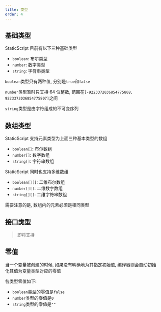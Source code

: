 ```yaml
---
title: 类型
order: 4
---
```


## 基础类型

StaticScript 目前有以下三种基础类型

- `boolean`: 布尔类型
- `number`: 数字类型
- `string`: 字符串类型

`boolean`类型只有两种值, 分别是`true`和`false`

`number`类型暂时只支持 64 位整数, 范围在`[-9223372036854775808, 9223372036854775807]`之间

`string`类型是由字符组成的不可变序列

## 数组类型

StaticScript 支持元素类型为上面三种基本类型的数组

- `boolean[]`: 布尔数组
- `number[]`: 数字数组
- `string[]`: 字符串数组

StaticScript 同时也支持多维数组

- `boolean[][]`: 二维布尔数组
- `number[][]`: 二维数字数组
- `string[][]`: 二维字符串数组

需要注意的是, 数组内的元素必须是相同类型

## 接口类型

> 即将支持

## 零值

当一个变量被创建的时候, 如果没有明确地为其指定初始值, 编译器则会自动初始化其值为变量类型对应的零值

各类型零值如下:

- `boolean`类型的零值是`false`
- `number`类型的零值是`0`
- `string`类型的零值是`""`
